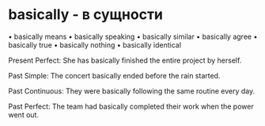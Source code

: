 # basically - в сущности
• basically means
• basically speaking
• basically similar
• basically agree
• basically true
• basically nothing
• basically identical

Present Perfect:
She has basically finished the entire project by herself.

Past Simple:
The concert basically ended before the rain started.

Past Continuous:
They were basically following the same routine every day.

Past Perfect:
The team had basically completed their work when the power went out.